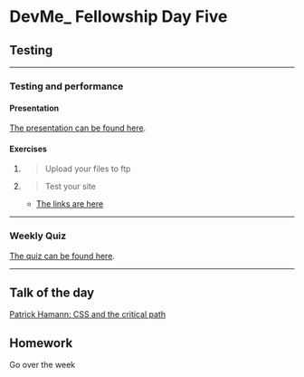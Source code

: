 # DevMe_ Fellowship Day Five
## Testing

---

### Testing and performance

#### Presentation

[The presentation can be found here](https://gitpitch.com/develop-me/fellowship-wk1-beg-html-css?p=day04/01CSSFlexbox).

#### Exercises

1. > Upload your files to ftp
2. > Test your site
	- [The links are here](https://github.com/develop-me/fellowship-wk1-beg-html-css/blob/master/day05/01TestingAndPerformance/README.md)

---

### Weekly Quiz

[The quiz can be found here](https://goo.gl/forms/5HU9aFR4X218x3uT2).

---

## Talk of the day

[Patrick Hamann: CSS and the critical path](https://www.youtube.com/watch?v=_0Fk85to6hA)

## Homework

Go over the week


